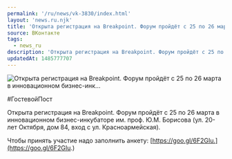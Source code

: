 ```yaml
---
permalink: '/ru/news/vk-3830/index.html'
layout: 'news.ru.njk'
title: 'Открыта регистрация на Breakpoint. Форум пройдёт с 25 по 26 марта в инновационном бизнес-инк'
source: ВКонтакте
tags:
  - news_ru
description: 'Открыта регистрация на Breakpoint. Форум пройдёт с 25 по 26 марта в инновационном бизнес-инк…'
updatedAt: 1485777707
---
```

![Открыта регистрация на Breakpoint. Форум пройдёт с 25 по 26 марта в инновационном бизнес-инк…](https://sun9-47.userapi.com/impf/c638222/v638222195/22811/owbQ40mvLas.jpg?size=1280x853&quality=96&proxy=1&sign=87e7caf3241ae8440f1ba78cdd248c0f&c_uniq_tag=WELAZiP9phAWSPUvDxlxxyq6-YrlAaq14Rx50aYG0Q8&type=album)

#ГостевойПост

Открыта регистрация на Breakpoint. Форум пройдёт с 25 по 26 марта в инновационном бизнес-инкубаторе им. проф. Ю.М. Борисова (ул. 20-лет Октября, дом 84, вход с ул. Красноармейская).

Чтобы принять участие надо заполнить анкету: [https://goo.gl/6F2GIu.](https://goo.gl/6F2GIu.)

